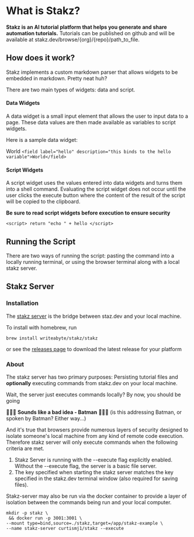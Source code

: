 # What is Stakz?

**Stakz is an AI tutorial platform that helps you generate and share automation tutorials.**
Tutorials can be published on github and will be available at stakz.dev/browse/{org}/{repo}/path_to_file.

## How does it work?

Stakz implements a custom markdown parser that allows widgets to be
embedded in markdown. Pretty neat huh?

There are two main types of widgets: data and script.

#### Data Widgets

A data widget is a small input element that allows the user to input data to a page. These data values are then made available as variables to script widgets.

Here is a sample data widget:

<field label="hello" description="this binds to the hello variable">World</field>
`<field label="hello" description="this binds to the hello variable">World</field>`

#### Script Widgets

A script widget uses the values entered into data widgets and turns them into a shell command. Evaluating the script widget does not occur until the user clicks the execute button where the content of the result of the script will be copied to the clipboard.

**Be sure to read script widgets before execution to ensure security**

<script> return "echo " + hello </script>

`<script> return "echo " + hello </script>`

## Running the Script

There are two ways of running the script: pasting the command into a locally running terminal, or using the browser terminal along with a local stakz server.

## Stakz Server

### Installation

The [stakz server](https://github.com/writeabyte/stakz-server) is the bridge between staz.dev and your local machine. 

To install with homebrew, run

```
brew install writeabyte/stakz/stakz
```
or see the [releases page](https://github.com/writeabyte/stakz-server/releases) to download the latest release for your platform

### About

The stakz server has two primary purposes: Persisting tutorial files and **optionally** executing commands from stakz.dev on your local machine.

Wait, the server just executes commands locally?
By now, you should be going

🚩🚩🚩 **Sounds like a bad idea - Batman** 🚩🚩🚩 (is this addressing Batman, or spoken by Batman? Either way...)

And it's true that browsers provide numerous layers of security designed to isolate someone's local machine from any kind of remote code execution. Therefore stakz server will only execute commands when the following criteria are met.

1. Stakz Server is running with the --execute flag explicitly enabled. Without the --execute flag, the server is a basic file server.
2. The key specified when starting the stakz server matches the key specified in the stakz.dev terminal window (also required for saving files). 

Stakz-server may also be run via the docker container to provide a layer of isolation between the commands being run and your local computer.

```
mkdir -p stakz \
 && docker run -p 3001:3001 \
--mount type=bind,source=./stakz,target=/app/stakz-example \
--name stakz-server curtismj1/stakz --execute
```
